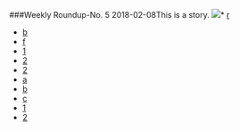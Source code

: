 ###Weekly Roundup-No. 5 2018-02-08This is a story.
![](z.png)* [r](y)
* [b](u)
* [f](t)
* [1](1)
* [2](2)
* [2](2)
* [a](a)
* [b](b)
* [c](c)
* [1](1)
* [2](2)
